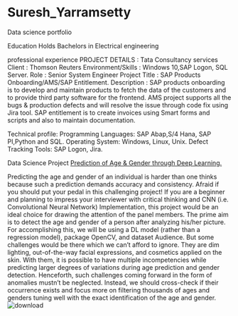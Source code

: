 # Suresh_Yarramsetty
Data science portfolio

Education 
Holds Bachelors in Electrical engineering

professional experience
PROJECT DETAILS : Tata Consultancy services	
Client	        : Thomson Reuters
Environment/Skills : Windows 10,SAP Logon, SQL Server.
Role           :	Senior System Engineer
Project Title     :   SAP Products Onboarding/AMS/SAP Entitlement.
Description      :   SAP products onboarding is to develop and maintain products to fetch the data of the customers and to provide third party software for the frontend. AMS       project supports all the bugs & production defects and will resolve the issue through code fix using Jira tool. SAP entitlement is to create invoices using Smart forms and scripts and also to maintain documentation.

Technical profile:
Programming Languages: SAP Abap,S/4 Hana, SAP PI,Python and SQL.
Operating System: Windows, Linux, Unix.
Defect Tracking Tools: SAP Logon, Jira.

Data Science Project
[Prediction of Age & Gender through Deep Learning.](https://2039972919.github.io/Suresh_Yarramsetty/)


Predicting the age and gender of an individual is harder than one thinks because such a prediction demands accuracy and consistency. Afraid if you should put your pedal in this challenging project! If you are a beginner and planning to impress your interviewer with critical thinking and CNN (i.e. Convolutional Neural Network) Implementation, this project would be an ideal choice for drawing the attention of the panel members. The prime aim is to detect the age and gender of a person after analyzing his/her picture. For accomplishing this, we will be using a DL model (rather than a regression model), package OpenCV, and dataset Audience. But some challenges would be there which we can’t afford to ignore. They are dim lighting, out-of-the-way facial expressions, and cosmetics applied on the skin. With them, it is possible to have multiple incompetencies while predicting larger degrees of variations during age prediction and gender detection. Henceforth, such challenges coming forward in the form of anomalies mustn’t be neglected. Instead, we should cross-check if their occurrence exists and focus more on filtering thousands of ages and genders tuning well with the exact identification of the age and gender.
![download](https://user-images.githubusercontent.com/99628133/153796956-273ab03d-c9c0-4387-8e49-9ac490b61e3f.jpg)
